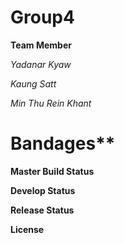 # Group4
**Team Member**

*Yadanar Kyaw*

*Kaung Satt*

*Min Thu Rein Khant*

Bandages**
=

**Master Build Status**
 
**Develop Status**

**Release Status**

**License** 
